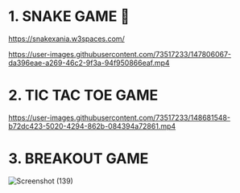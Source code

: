 
# 1. SNAKE GAME 🐍 


https://snakexania.w3spaces.com/

https://user-images.githubusercontent.com/73517233/147806067-da396eae-a269-46c2-9f3a-94f950866eaf.mp4

# 2. TIC TAC TOE GAME

https://user-images.githubusercontent.com/73517233/148681548-b72dc423-5020-4294-862b-084394a72861.mp4




# 3. BREAKOUT GAME
![Screenshot (139)](https://user-images.githubusercontent.com/73517233/147494565-6f49d300-39d9-4d1f-90cd-05914f1076f6.png)
